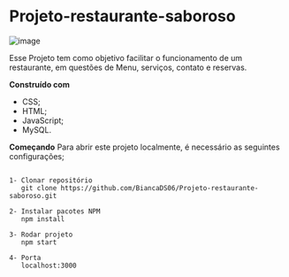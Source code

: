 # Projeto-restaurante-saboroso
 ![image](https://user-images.githubusercontent.com/97123676/159721149-670730a1-3317-4e5e-86e0-1e5e0ca7a80b.png)
 
 Esse Projeto tem como objetivo facilitar o funcionamento de um restaurante, em questões de Menu, serviços, contato e reservas.
 
**Construído com**


* CSS;
* HTML;
* JavaScript;
* MySQL.

**Começando**
Para abrir este projeto localmente, é necessário as seguintes configurações;

```Instalação

1- Clonar repositório
   git clone https://github.com/BiancaDS06/Projeto-restaurante-saboroso.git
   
2- Instalar pacotes NPM
   npm install
   
3- Rodar projeto
   npm start
   
4- Porta 
   localhost:3000
